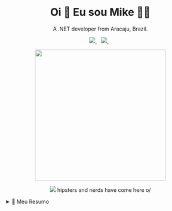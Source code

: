 <h1 align='center'>
  Oi 👋 Eu sou Mike 👨‍💻
</h1>

<p align='center'>
  A .NET developer from Aracaju, Brazil.
</p>



<p align='center'>
  <a href="https://www.linkedin.com/in/mike-farias/">
    <img src="https://img.shields.io/badge/linkedin-%230077B5.svg?&style=for-the-badge&logo=linkedin&logoColor=white" />
  </a>&nbsp;&nbsp;
  <a href="malito:mikesantosfarias@gmail.com">
    <img src="https://img.shields.io/badge/Gmail-D14836?style=for-the-badge&logo=gmail&logoColor=white" />        
  </a>&nbsp;&nbsp;
  
</p>

<p align='center'>
  <a href="#"><img src="https://github-readme-stats.vercel.app/api?username=mikefarias&show_icons=true&count_private=true&theme=dark" width="350"></a>
</p>
<p align='center'>
  <a href="#"><img src="https://badges.pufler.dev/visits/mikefarias/mikefarias"></a> hipsters and nerds have come here o/
</p>

<details>
  <summary>📃 Meu Resumo</summary>


## Educação

- 📖 **Sistemas de Informação**\
📆 2011 - 2016\
📍 **Universidade Federal de Sergipe** - São Cristóvão, Brazil

## Experiência

<img align="right" src="https://img.shields.io/badge/Xamarin%20Forms-3498DB?logo=xamarin&logoColor=white" />

- 👨‍💻 **Desenvolvedor .NET **\
📆 2020 - Momento\
📍 **Protech Solutions** - Aracaju/SE, Brasil


<img align="right" src="https://img.shields.io/badge/C Sharp-239120?logo=c-sharp&logoColor=white" />
<img align="right" src="https://img.shields.io/badge/.NET-5C2D91?style=for-the-badge&logo=.net&logoColor=white" />
<img align="right" src="https://img.shields.io/badge/SQL%20Server-CC2927?logo=microsoft-sql-server&logoColor=white" />
<img align="right" src="https://img.shields.io/badge/Visual_Studio_2019-5C2D91?style=for-the-badge&logo=visual%20studio&logoColor=white" />
<img align="right" src="https://img.shields.io/badge/java-%23ED8B00.svg?&style=for-the-badge&logo=java&logoColor=white" />
<img align="right" src="https://img.shields.io/badge/Github-181717?logo=github&logoColor=white" />
<img align="right" src="https://img.shields.io/badge/NuGet-004880?style=for-the-badge&logo=nuget&logoColor=white" />


- 👨‍💻 **Técnico de Suporte de Sistemas**\
📆 2017 - 2020\
📍 **ESIG Softwre e Consultoria** - Aracaju/SE, Brasil

<img align="right" src="https://img.shields.io/badge/PostgreSQL-316192?style=for-the-badge&logo=postgresql&logoColor=white" />


- 👨‍💻 **Desenvolvedor Java EE**\
📆 2015 - 2016\
📍 **Universidade Federal de Sergipe** - São Cristóvão/SE, Brazil

<img align="right" src="https://img.shields.io/badge/java-%23ED8B00.svg?&style=for-the-badge&logo=java&logoColor=white" />
<img align="right" src="https://img.shields.io/badge/PostgreSQL-316192?style=for-the-badge&logo=postgresql&logoColor=white" />


-->

</details> 
